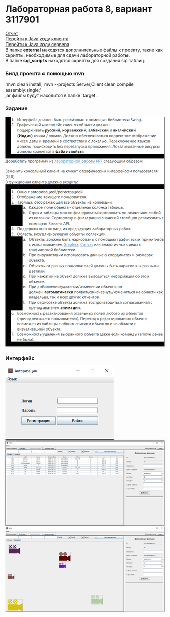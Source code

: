 # Лабораторная работа 8, вариант 3117901

[Отчет](task/lab8.docx)  
[Перейти к Java коду клиента](Client/src/main/java)  
[Перейти к Java коду сервера](Server/src/main/java)  
В папке __external__ находятся дополнительные файлы к проекту, такие как
скрипты, необходимые для сдачи лабораторной работы.  
В папке __sql_scripts__ находятся скрипты для создания sql таблиц.

### Билд проекта с помощью mvn
'mvn clean install; mvn --projects Server,Client clean compile assembly:single;'  
jar файлы будут находится в папке 'target'.

### Задание
![img.png](task/img.png)

### Интерфейс
![auth.png](task/auth.png)
![main1.png](task/main1.png)
![main2.png](task/main2.png)